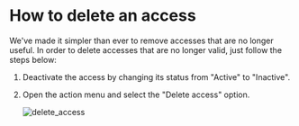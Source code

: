﻿---
sidebar_position: 6
---

# How to delete an access

We've made it simpler than ever to remove accesses that are no longer useful. In order to delete accesses that are no longer valid, just follow the steps below:
1. Deactivate the access by changing its status from "Active" to "Inactive".
1. Open the action menu and select the "Delete access" option.

    ![delete_access](https://storage.travelgate.com/kbase/my_connections_10.jpg)